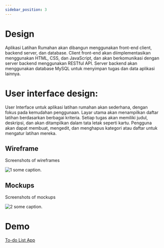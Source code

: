 ```yaml
---
sidebar_position: 3
---
```


# Design

Aplikasi Latihan Rumahan akan dibangun menggunakan front-end client, backend server, dan database. Client front-end akan diimplementasikan menggunakan HTML, CSS, dan JavaScript, dan akan berkomunikasi dengan server backend menggunakan RESTful API. Server backend akan menggunakan database MySQL untuk menyimpan tugas dan data aplikasi lainnya.

# User interface design:

User Interface untuk aplikasi latihan rumahan akan sederhana, dengan fokus pada kemudahan penggunaan. Layar utama akan menampilkan daftar latihan berdasarkan berbagai kriteria. Setiap tugas akan memiliki judul, deskripsi, dan akan ditampilkan dalam tata letak seperti kartu. Pengguna akan dapat membuat, mengedit, dan menghapus kategori atau daftar untuk mengatur latihan mereka.

## Wireframe

Screenshots of wireframes

![1](./img/app_todo.webp)
some caption.

## Mockups

Screenshots of mockups

![2](./img/app_todo2.webp)
some caption.

# Demo
[To-do List App](https://todo.microsoft.com/)